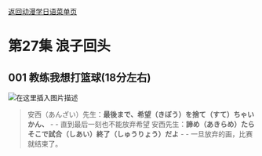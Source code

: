 <a href="https://sakura-jikage.github.io/notebook/#/外语/日语/动漫学日语" target="_self">返回动漫学日语菜单页</a>

# 第27集 浪子回头

## 001 教练我想打篮球(18分左右)

![在这里插入图片描述](https://img-blog.csdnimg.cn/b68ebd37616a447ead657370b44102c3.png)

>安西（あんざい）先生：**最後まで、希望（きぼう）を捨て（すて）ちゃいかん、** - - 直到最后一刻也不能放弃希望
>安西先生：**諦め（あきらめ）たら　そこで試合（しあい）終了（しゅうりょう）だよ** - - 一旦放弃的画，比赛就结束了。






